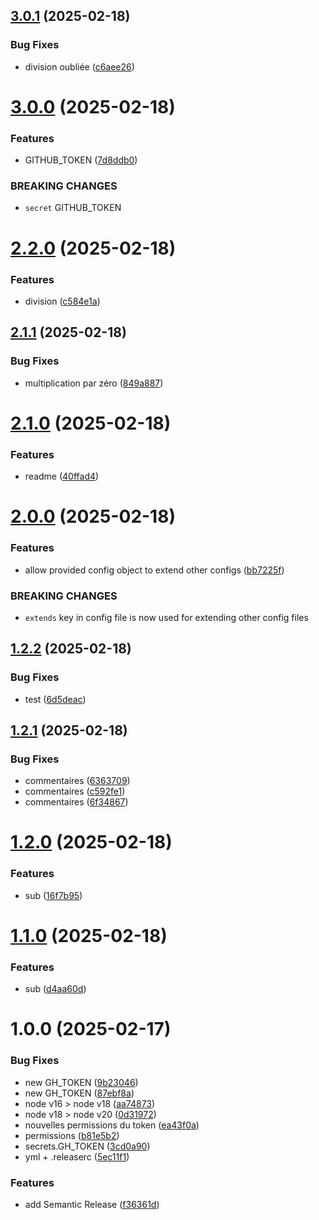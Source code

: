 ## [3.0.1](https://github.com/ChristianPRO1982/cicd/compare/v3.0.0...v3.0.1) (2025-02-18)


### Bug Fixes

* division oubliée ([c6aee26](https://github.com/ChristianPRO1982/cicd/commit/c6aee262fd897aea21a203a80688391e619b17da))

# [3.0.0](https://github.com/ChristianPRO1982/cicd/compare/v2.2.0...v3.0.0) (2025-02-18)


### Features

* GITHUB_TOKEN ([7d8ddb0](https://github.com/ChristianPRO1982/cicd/commit/7d8ddb09474775862b0cc0d982b7fa02d87363d2))


### BREAKING CHANGES

* `secret` GITHUB_TOKEN

# [2.2.0](https://github.com/ChristianPRO1982/cicd/compare/v2.1.1...v2.2.0) (2025-02-18)


### Features

* division ([c584e1a](https://github.com/ChristianPRO1982/cicd/commit/c584e1a7e8771a274440cdefa54b8b7bc23977f0))

## [2.1.1](https://github.com/ChristianPRO1982/cicd/compare/v2.1.0...v2.1.1) (2025-02-18)


### Bug Fixes

* multiplication par zéro ([849a887](https://github.com/ChristianPRO1982/cicd/commit/849a88733138b2c21c8ae0293c52d4425996f350))

# [2.1.0](https://github.com/ChristianPRO1982/cicd/compare/v2.0.0...v2.1.0) (2025-02-18)


### Features

* readme ([40ffad4](https://github.com/ChristianPRO1982/cicd/commit/40ffad42fefa7fa2afddd719690c6aa8d740c9b8))

# [2.0.0](https://github.com/ChristianPRO1982/cicd/compare/v1.2.2...v2.0.0) (2025-02-18)


### Features

* allow provided config object to extend other configs ([bb7225f](https://github.com/ChristianPRO1982/cicd/commit/bb7225fd2734fb84f6a65388ed2379de0592f04a))


### BREAKING CHANGES

* `extends` key in config file is now used for extending other config files

## [1.2.2](https://github.com/ChristianPRO1982/cicd/compare/v1.2.1...v1.2.2) (2025-02-18)


### Bug Fixes

* test ([6d5deac](https://github.com/ChristianPRO1982/cicd/commit/6d5deac30e18c4fedafe3c24e71990dc540e1414))

## [1.2.1](https://github.com/ChristianPRO1982/cicd/compare/v1.2.0...v1.2.1) (2025-02-18)


### Bug Fixes

* commentaires ([6363709](https://github.com/ChristianPRO1982/cicd/commit/63637092b509a3ea5dd0c34cb8da61712f05879f))
* commentaires ([c592fe1](https://github.com/ChristianPRO1982/cicd/commit/c592fe14fbd15882449525c420e1725e1f9d7590))
* commentaires ([6f34867](https://github.com/ChristianPRO1982/cicd/commit/6f348673e2ca1af82f09735a0dea3b002a1379a8))

# [1.2.0](https://github.com/ChristianPRO1982/cicd/compare/v1.1.0...v1.2.0) (2025-02-18)


### Features

* sub ([16f7b95](https://github.com/ChristianPRO1982/cicd/commit/16f7b951e8ef960625003e835254b8a32391ee30))

# [1.1.0](https://github.com/ChristianPRO1982/cicd/compare/v1.0.0...v1.1.0) (2025-02-18)


### Features

* sub ([d4aa60d](https://github.com/ChristianPRO1982/cicd/commit/d4aa60d295cb125684727610c015387821a4f41a))

# 1.0.0 (2025-02-17)


### Bug Fixes

* new GH_TOKEN ([9b23046](https://github.com/ChristianPRO1982/cicd/commit/9b23046a3e9e3453be66726e99b67660be290a5b))
* new GH_TOKEN ([87ebf8a](https://github.com/ChristianPRO1982/cicd/commit/87ebf8a7a3e631496d20b1a2a8e65e067ec360ce))
* node v16 > node v18 ([aa74873](https://github.com/ChristianPRO1982/cicd/commit/aa748739e07f748735b22e156eb528e5f8d7e050))
* node v18 > node v20 ([0d31972](https://github.com/ChristianPRO1982/cicd/commit/0d3197266ce67c8b7b39fa269c636eaccdda266f))
* nouvelles permissions du token ([ea43f0a](https://github.com/ChristianPRO1982/cicd/commit/ea43f0a0f83bc4ff6bcbaf0f0be4cad086beb897))
* permissions ([b81e5b2](https://github.com/ChristianPRO1982/cicd/commit/b81e5b29f8f3ff2807ecd4815d5add7b80a93dfd))
* secrets.GH_TOKEN ([3cd0a90](https://github.com/ChristianPRO1982/cicd/commit/3cd0a90224e713891a22a3002a839fa325f33c43))
* yml + .releaserc ([5ec11f1](https://github.com/ChristianPRO1982/cicd/commit/5ec11f12aad614852d5fe288043591c557ecd29f))


### Features

* add Semantic Release ([f36361d](https://github.com/ChristianPRO1982/cicd/commit/f36361de4ec5990106ee92b31ba5f6278f8c589c))
